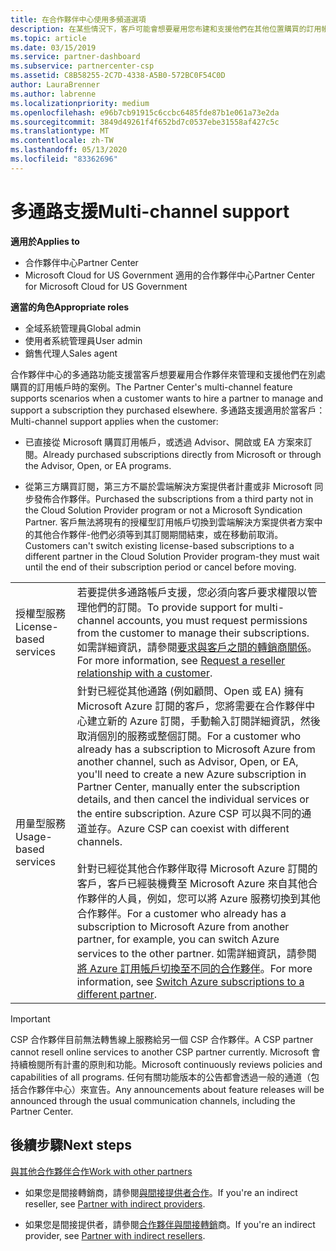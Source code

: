 ```yaml
---
title: 在合作夥伴中心使用多頻道選項
description: 在某些情況下，客戶可能會想要雇用您布建和支援他們在其他位置購買的訂用帳戶。
ms.topic: article
ms.date: 03/15/2019
ms.service: partner-dashboard
ms.subservice: partnercenter-csp
ms.assetid: C8B58255-2C7D-4338-A5B0-572BC0F54C0D
author: LauraBrenner
ms.author: labrenne
ms.localizationpriority: medium
ms.openlocfilehash: e96b7cb91915c6ccbc6485fde87b1e061a73e2da
ms.sourcegitcommit: 3849d49261f4f652bd7c0537ebe31558af427c5c
ms.translationtype: MT
ms.contentlocale: zh-TW
ms.lasthandoff: 05/13/2020
ms.locfileid: "83362696"
---
```

# <a name="multi-channel-support"></a><span data-ttu-id="9ceef-103">多通路支援</span><span class="sxs-lookup"><span data-stu-id="9ceef-103">Multi-channel support</span></span>

<span data-ttu-id="9ceef-104">**適用於**</span><span class="sxs-lookup"><span data-stu-id="9ceef-104">**Applies to**</span></span>

- <span data-ttu-id="9ceef-105">合作夥伴中心</span><span class="sxs-lookup"><span data-stu-id="9ceef-105">Partner Center</span></span>
- <span data-ttu-id="9ceef-106">Microsoft Cloud for US Government 適用的合作夥伴中心</span><span class="sxs-lookup"><span data-stu-id="9ceef-106">Partner Center for Microsoft Cloud for US Government</span></span>

<span data-ttu-id="9ceef-107">**適當的角色**</span><span class="sxs-lookup"><span data-stu-id="9ceef-107">**Appropriate roles**</span></span>

- <span data-ttu-id="9ceef-108">全域系統管理員</span><span class="sxs-lookup"><span data-stu-id="9ceef-108">Global admin</span></span>
- <span data-ttu-id="9ceef-109">使用者系統管理員</span><span class="sxs-lookup"><span data-stu-id="9ceef-109">User admin</span></span>
- <span data-ttu-id="9ceef-110">銷售代理人</span><span class="sxs-lookup"><span data-stu-id="9ceef-110">Sales agent</span></span>

<span data-ttu-id="9ceef-111">合作夥伴中心的多通路功能支援當客戶想要雇用合作夥伴來管理和支援他們在別處購買的訂用帳戶時的案例。</span><span class="sxs-lookup"><span data-stu-id="9ceef-111">The Partner Center's multi-channel feature supports scenarios when a customer wants to hire a partner to manage and support a subscription they purchased elsewhere.</span></span> <span data-ttu-id="9ceef-112">多通路支援適用於當客戶：</span><span class="sxs-lookup"><span data-stu-id="9ceef-112">Multi-channel support applies when the customer:</span></span>

- <span data-ttu-id="9ceef-113">已直接從 Microsoft 購買訂用帳戶，或透過 Advisor、開啟或 EA 方案來訂閱。</span><span class="sxs-lookup"><span data-stu-id="9ceef-113">Already purchased subscriptions directly from Microsoft or through the Advisor, Open, or EA programs.</span></span>

- <span data-ttu-id="9ceef-114">從第三方購買訂閱，第三方不屬於雲端解決方案提供者計畫或非 Microsoft 同步發佈合作夥伴。</span><span class="sxs-lookup"><span data-stu-id="9ceef-114">Purchased the subscriptions from a third party not in the Cloud Solution Provider program or not a Microsoft Syndication Partner.</span></span> <span data-ttu-id="9ceef-115">客戶無法將現有的授權型訂用帳戶切換到雲端解決方案提供者方案中的其他合作夥伴-他們必須等到其訂閱期間結束，或在移動前取消。</span><span class="sxs-lookup"><span data-stu-id="9ceef-115">Customers can't switch existing license-based subscriptions to a different partner in the Cloud Solution Provider program-they must wait until the end of their subscription period or cancel before moving.</span></span>

| | |
|---------|---------|
|<span data-ttu-id="9ceef-116">授權型服務</span><span class="sxs-lookup"><span data-stu-id="9ceef-116">License-based services</span></span>    | <span data-ttu-id="9ceef-117">若要提供多通路帳戶支援，您必須向客戶要求權限以管理他們的訂閱。</span><span class="sxs-lookup"><span data-stu-id="9ceef-117">To provide support for multi-channel accounts, you must request permissions from the customer to manage their subscriptions.</span></span> <span data-ttu-id="9ceef-118">如需詳細資訊，請參閱[要求與客戶之間的轉銷商關係](request-a-relationship-with-a-customer.md)。</span><span class="sxs-lookup"><span data-stu-id="9ceef-118">For more information, see [Request a reseller relationship with a customer](request-a-relationship-with-a-customer.md).</span></span>   |
|<span data-ttu-id="9ceef-119">用量型服務</span><span class="sxs-lookup"><span data-stu-id="9ceef-119">Usage-based services</span></span>     |  <span data-ttu-id="9ceef-120">針對已經從其他通路 (例如顧問、Open 或 EA) 擁有 Microsoft Azure 訂閱的客戶，您將需要在合作夥伴中心建立新的 Azure 訂閱，手動輸入訂閱詳細資訊，然後取消個別的服務或整個訂閱。</span><span class="sxs-lookup"><span data-stu-id="9ceef-120">For a customer who already has a subscription to Microsoft Azure from another channel, such as Advisor, Open, or EA, you'll need to create a new Azure subscription in Partner Center, manually enter the subscription details, and then cancel the individual services or the entire subscription.</span></span> <span data-ttu-id="9ceef-121">Azure CSP 可以與不同的通道並存。</span><span class="sxs-lookup"><span data-stu-id="9ceef-121">Azure CSP can coexist with different channels.</span></span><br/><br/> <span data-ttu-id="9ceef-122">針對已經從其他合作夥伴取得 Microsoft Azure 訂閱的客戶，客戶已經裝機費至 Microsoft Azure 來自其他合作夥伴的人員，例如，您可以將 Azure 服務切換到其他合作夥伴。</span><span class="sxs-lookup"><span data-stu-id="9ceef-122">For a customer who already has a subscription to Microsoft Azure from another partner, for example, you can switch Azure services to the other partner.</span></span>  <span data-ttu-id="9ceef-123">如需詳細資訊，請參閱[將 Azure 訂用帳戶切換至不同的合作夥伴](switch-azure-subscriptions-to-a-different-partner.md)。</span><span class="sxs-lookup"><span data-stu-id="9ceef-123">For more information, see [Switch Azure subscriptions to a different partner](switch-azure-subscriptions-to-a-different-partner.md).</span></span> |

> [!IMPORTANT]  
> <span data-ttu-id="9ceef-124">CSP 合作夥伴目前無法轉售線上服務給另一個 CSP 合作夥伴。</span><span class="sxs-lookup"><span data-stu-id="9ceef-124">A CSP partner cannot resell online services to another CSP partner currently.</span></span> <span data-ttu-id="9ceef-125">Microsoft 會持續檢閱所有計畫的原則和功能。</span><span class="sxs-lookup"><span data-stu-id="9ceef-125">Microsoft continuously reviews policies and capabilities of all programs.</span></span> <span data-ttu-id="9ceef-126">任何有關功能版本的公告都會透過一般的通道（包括合作夥伴中心）來宣告。</span><span class="sxs-lookup"><span data-stu-id="9ceef-126">Any announcements about feature releases will be announced through the usual communication channels, including the Partner Center.</span></span>

## <a name="next-steps"></a><span data-ttu-id="9ceef-127">後續步驟</span><span class="sxs-lookup"><span data-stu-id="9ceef-127">Next steps</span></span>

[<span data-ttu-id="9ceef-128">與其他合作夥伴合作</span><span class="sxs-lookup"><span data-stu-id="9ceef-128">Work with other partners</span></span>](work-with-other-partners.md)

- <span data-ttu-id="9ceef-129">如果您是間接轉銷商，請參閱[與間接提供者合作](indirect-reseller-tasks-in-partner-center.md)。</span><span class="sxs-lookup"><span data-stu-id="9ceef-129">If you're an indirect reseller, see [Partner with indirect providers](indirect-reseller-tasks-in-partner-center.md).</span></span>

- <span data-ttu-id="9ceef-130">如果您是間接提供者，請參閱[合作夥伴與間接轉銷](indirect-provider-tasks-in-partner-center.md)商。</span><span class="sxs-lookup"><span data-stu-id="9ceef-130">If you're an indirect provider, see [Partner with indirect resellers](indirect-provider-tasks-in-partner-center.md).</span></span>
